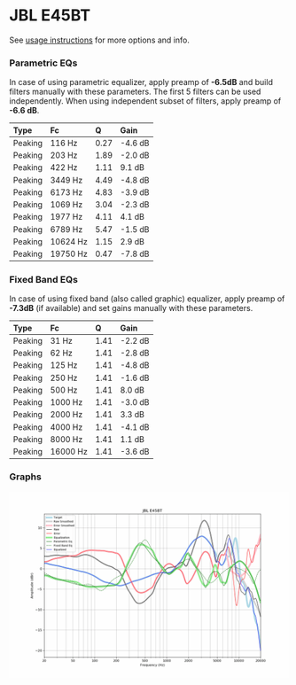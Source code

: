 # JBL E45BT
See [usage instructions](https://github.com/jaakkopasanen/AutoEq#usage) for more options and info.

### Parametric EQs
In case of using parametric equalizer, apply preamp of **-6.5dB** and build filters manually
with these parameters. The first 5 filters can be used independently.
When using independent subset of filters, apply preamp of **-6.6 dB**.

| Type    | Fc       |    Q | Gain    |
|:--------|:---------|:-----|:--------|
| Peaking | 116 Hz   | 0.27 | -4.6 dB |
| Peaking | 203 Hz   | 1.89 | -2.0 dB |
| Peaking | 422 Hz   | 1.11 | 9.1 dB  |
| Peaking | 3449 Hz  | 4.49 | -4.8 dB |
| Peaking | 6173 Hz  | 4.83 | -3.9 dB |
| Peaking | 1069 Hz  | 3.04 | -2.3 dB |
| Peaking | 1977 Hz  | 4.11 | 4.1 dB  |
| Peaking | 6789 Hz  | 5.47 | -1.5 dB |
| Peaking | 10624 Hz | 1.15 | 2.9 dB  |
| Peaking | 19750 Hz | 0.47 | -7.8 dB |

### Fixed Band EQs
In case of using fixed band (also called graphic) equalizer, apply preamp of **-7.3dB**
(if available) and set gains manually with these parameters.

| Type    | Fc       |    Q | Gain    |
|:--------|:---------|:-----|:--------|
| Peaking | 31 Hz    | 1.41 | -2.2 dB |
| Peaking | 62 Hz    | 1.41 | -2.8 dB |
| Peaking | 125 Hz   | 1.41 | -4.8 dB |
| Peaking | 250 Hz   | 1.41 | -1.6 dB |
| Peaking | 500 Hz   | 1.41 | 8.0 dB  |
| Peaking | 1000 Hz  | 1.41 | -3.0 dB |
| Peaking | 2000 Hz  | 1.41 | 3.3 dB  |
| Peaking | 4000 Hz  | 1.41 | -4.1 dB |
| Peaking | 8000 Hz  | 1.41 | 1.1 dB  |
| Peaking | 16000 Hz | 1.41 | -3.6 dB |

### Graphs
![](./JBL%20E45BT.png)